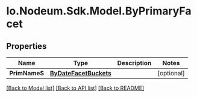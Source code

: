 # Io.Nodeum.Sdk.Model.ByPrimaryFacet
## Properties

Name | Type | Description | Notes
------------ | ------------- | ------------- | -------------
**PrimNameS** | [**ByDateFacetBuckets**](ByDateFacetBuckets.md) |  | [optional] 

[[Back to Model list]](../README.md#documentation-for-models) [[Back to API list]](../README.md#documentation-for-api-endpoints) [[Back to README]](../README.md)

